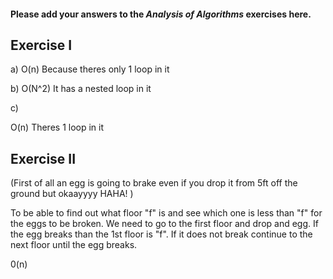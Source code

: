 #### Please add your answers to the ***Analysis of  Algorithms*** exercises here.

## Exercise I

a)
O(n)  Because theres only 1 loop in it


b)
O(N^2) It has a nested loop in it



c)

O(n) Theres 1 loop in it


## Exercise II

(First of all an egg is going to brake even if you drop it from 5ft off the ground but okaayyyy HAHA! )

To be able to find out what floor "f" is and see which one is less than "f" for the eggs to be broken. We need to go to the first floor and drop and egg. If the egg breaks than the 1st floor is "f". If it does not break continue to the next floor until the egg breaks.

0(n)



